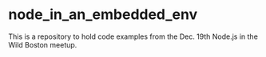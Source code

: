 node_in_an_embedded_env
=======================

This is a repository to hold code examples from the Dec. 19th Node.js in the Wild Boston meetup. 